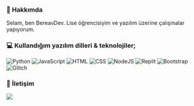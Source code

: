 ### 📖 Hakkımda
Selam, ben BereavDev. Lise öğrencisiyim ve yazılım üzerine çalışmalar yapıyorum.
### 💻 Kullandığım yazılım dilleri & teknolojiler;
![Python](https://img.shields.io/badge/Python-FFD43B?style=for-the-badge&logo=python&logoColor=blue) ![JavaScript](https://img.shields.io/badge/JavaScript-323330?style=for-the-badge&logo=javascript&logoColor=F7DF1E) ![HTML](https://img.shields.io/badge/HTML5-E34F26?style=for-the-badge&logo=html5&logoColor=white) ![CSS](https://img.shields.io/badge/CSS3-1572B6?style=for-the-badge&logo=css3&logoColor=white) ![NodeJS](https://img.shields.io/badge/Node.js-339933?style=for-the-badge&logo=nodedotjs&logoColor=white) ![Replit](https://img.shields.io/badge/replit-667881?style=for-the-badge&logo=replit&logoColor=white) ![Bootstrap](https://img.shields.io/badge/Bootstrap-563D7C?style=for-the-badge&logo=bootstrap&logoColor=white) ![Glitch](https://img.shields.io/badge/Glitch-2800ff?style=for-the-badge&logo=glitch&logoColor=white)
### 💬 İletişim
<a href="https://bereavdev.github.io">
<img src="https://img.shields.io/badge/Discord-5865F2?style=for-the-badge&logo=discord&logoColor=white">
</a>
